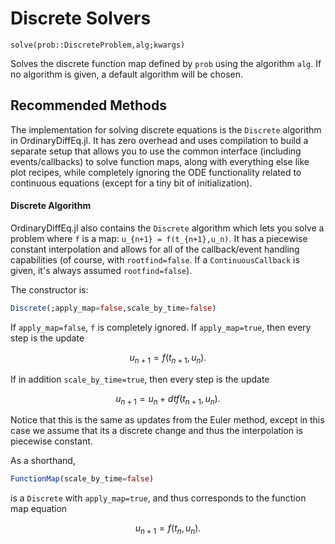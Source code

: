 # Discrete Solvers

`solve(prob::DiscreteProblem,alg;kwargs)`

Solves the discrete function map defined by `prob` using the algorithm `alg`.
If no algorithm is given, a default algorithm will be chosen.

## Recommended Methods

The implementation for solving discrete equations is the `Discrete` algorithm
in OrdinaryDiffEq.jl. It has zero overhead and uses compilation to build a separate
setup that allows you to use the common interface (including events/callbacks)
to solve function maps, along with everything else like plot recipes, while
completely ignoring the ODE functionality related to continuous equations (except
for a tiny bit of initialization).

#### Discrete Algorithm

OrdinaryDiffEq.jl also contains the `Discrete` algorithm which lets you solve
a problem where `f` is a map: ``u_{n+1} = f(t_{n+1},u_n)``. It has a piecewise constant
interpolation and allows for all of the callback/event handling capabilities
(of course, with `rootfind=false`. If a `ContinuousCallback` is given, it's always
assumed `rootfind=false`).

The constructor is:

```julia
Discrete(;apply_map=false,scale_by_time=false)
```

If `apply_map=false`, `f` is completely ignored. If `apply_map=true`, then
every step is the update

```math
u_{n+1} = f(t_{n+1},u_n).
```

If in addition `scale_by_time=true`,
then every step is the update

```math
u_{n+1} = u_n + dtf(t_{n+1},u_n).
```

Notice that this is the same as updates from the Euler method, except in this
case we assume that its a discrete change and thus the interpolation is piecewise constant.

As a shorthand,

```julia
FunctionMap(scale_by_time=false)
```

is a `Discrete` with `apply_map=true`, and thus corresponds to the function map
equation

```math
u_{n+1} = f(t_n,u_n).
```
